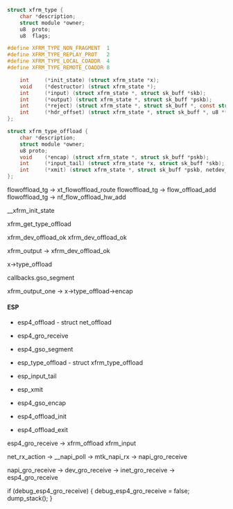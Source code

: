 

```c
struct xfrm_type {
	char *description;
	struct module *owner;
	u8	proto;
	u8	flags;

#define XFRM_TYPE_NON_FRAGMENT	1
#define XFRM_TYPE_REPLAY_PROT	2
#define XFRM_TYPE_LOCAL_COADDR	4
#define XFRM_TYPE_REMOTE_COADDR	8

	int	    (*init_state) (struct xfrm_state *x);
	void	(*destructor) (struct xfrm_state *);
	int		(*input) (struct xfrm_state *, struct sk_buff *skb);
	int		(*output) (struct xfrm_state *, struct sk_buff *pskb);
	int		(*reject) (struct xfrm_state *, struct sk_buff *, const struct flowi *);
	int	    (*hdr_offset) (struct xfrm_state *, struct sk_buff *, u8 **);
};
```

```c
struct xfrm_type_offload {
	char *description;
	struct module *owner;
	u8 proto;
	void    (*encap) (struct xfrm_state *, struct sk_buff *pskb);
	int		(*input_tail) (struct xfrm_state *x, struct sk_buff *skb);
	int		(*xmit) (struct xfrm_state *, struct sk_buff *pskb, netdev_features_t features);
};

```



flowoffload_tg -> xt_flowoffload_route
flowoffload_tg -> flow_offload_add
flowoffload_tg -> nf_flow_offload_hw_add



__xfrm_init_state

xfrm_get_type_offload

xfrm_dev_offload_ok
xfrm_dev_offload_ok

xfrm_output -> xfrm_dev_offload_ok

x->type_offload


callbacks.gso_segment

xfrm_output_one -> x->type_offload->encap



#### ESP

* esp4_offload - struct net_offload
* esp4_gro_receive
* esp4_gso_segment


* esp_type_offload - struct xfrm_type_offload
* esp_input_tail
* esp_xmit
* esp4_gso_encap

* esp4_offload_init
* esp4_offload_exit




esp4_gro_receive ->
xfrm_offload
xfrm_input




net_rx_action -> __napi_poll -> mtk_napi_rx -> napi_gro_receive

napi_gro_receive -> dev_gro_receive -> inet_gro_receive -> esp4_gro_receive

if (debug_esp4_gro_receive) {
    debug_esp4_gro_receive = false;
    dump_stack();
}